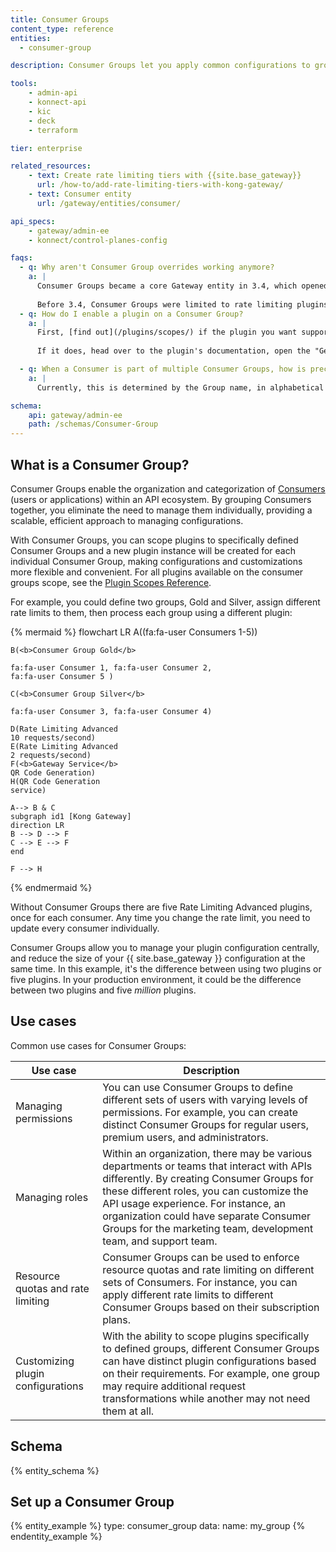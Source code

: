 ```yaml
---
title: Consumer Groups
content_type: reference
entities:
  - consumer-group

description: Consumer Groups let you apply common configurations to groups of Consumers, such as rate limiting policies or request and response transformation. 

tools:
    - admin-api
    - konnect-api
    - kic
    - deck
    - terraform

tier: enterprise

related_resources:
    - text: Create rate limiting tiers with {{site.base_gateway}}
      url: /how-to/add-rate-limiting-tiers-with-kong-gateway/
    - text: Consumer entity
      url: /gateway/entities/consumer/

api_specs:
    - gateway/admin-ee
    - konnect/control-planes-config

faqs:
  - q: Why aren't Consumer Group overrides working anymore?
    a: |
      Consumer Groups became a core Gateway entity in 3.4, which opened up a wide range of use cases for grouping Consumers.
      
      Before 3.4, Consumer Groups were limited to rate limiting plugins, where they were configured through overrides. This is no longer necessary. Instead, you can enable any rate limiting plugin directly on a consumer group without worrying about extra configuration.
  - q: How do I enable a plugin on a Consumer Group?
    a: |
      First, [find out](/plugins/scopes/) if the plugin you want supports Consumer Groups. 
      
      If it does, head over to the plugin's documentation, open the "Get Started" tab, and choose "Consumer Groups" from the dropdown for any available example.

  - q: When a Consumer is part of multiple Consumer Groups, how is precedence determined?
    a: |
      Currently, this is determined by the Group name, in alphabetical order. For more details, see [Plugin precedence](/plugins/scopes/#plugin-precedence).

schema:
    api: gateway/admin-ee
    path: /schemas/Consumer-Group
---
```


## What is a Consumer Group?

Consumer Groups enable the organization and categorization of [Consumers](/gateway/entities/consumer/) (users or applications) within an API ecosystem. By grouping Consumers together, you eliminate the need to manage them individually, providing a scalable, efficient approach to managing configurations.

With Consumer Groups, you can scope plugins to specifically defined Consumer Groups and a new plugin instance will be created for each individual Consumer Group, making configurations and customizations more flexible and convenient.
For all plugins available on the consumer groups scope, see the [Plugin Scopes Reference](/plugins/scopes/).

For example, you could define two groups, Gold and Silver, assign different rate limits to them, then process each group using a different plugin:

<!-- vale off -->
{% mermaid %}
flowchart LR
    A((fa:fa-user Consumers 1-5))

    B(<b>Consumer Group Gold</b>

    fa:fa-user Consumer 1, fa:fa-user Consumer 2, 
    fa:fa-user Consumer 5 )
    
    C(<b>Consumer Group Silver</b>

    fa:fa-user Consumer 3, fa:fa-user Consumer 4)

    D(Rate Limiting Advanced
    10 requests/second)
    E(Rate Limiting Advanced
    2 requests/second)
    F(<b>Gateway Service</b>
    QR Code Generation)
    H(QR Code Generation 
    service)

    A--> B & C
    subgraph id1 [Kong Gateway]
    direction LR
    B --> D --> F
    C --> E --> F
    end

    F --> H
{% endmermaid %}
<!--vale on -->

Without Consumer Groups there are five Rate Limiting Advanced plugins, once for each consumer. Any time you change the rate limit, you need to update every consumer individually.

Consumer Groups allow you to manage your plugin configuration centrally, and reduce the size of your {{ site.base_gateway }} configuration at the same time. In this example, it's the difference between using two plugins or five plugins. In your production environment, it could be the difference between two plugins and five _million_ plugins.

## Use cases

Common use cases for Consumer Groups:

Use case | Description
---------|------------
Managing permissions | You can use Consumer Groups to define different sets of users with varying levels of permissions. For example, you can create distinct Consumer Groups for regular users, premium users, and administrators.
Managing roles | Within an organization, there may be various departments or teams that interact with APIs differently. By creating Consumer Groups for these different roles, you can customize the API usage experience. For instance, an organization could have separate Consumer Groups for the marketing team, development team, and support team.
Resource quotas and rate limiting | Consumer Groups can be used to enforce resource quotas and rate limiting on different sets of Consumers. For instance, you can apply different rate limits to different Consumer Groups based on their subscription plans.
Customizing plugin configurations | With the ability to scope plugins specifically to defined groups, different Consumer Groups can have distinct plugin configurations based on their requirements. For example, one group may require additional request transformations while another may not need them at all.

## Schema

{% entity_schema %}

## Set up a Consumer Group

{% entity_example %}
type: consumer_group
data:
    name: my_group
{% endentity_example %}
